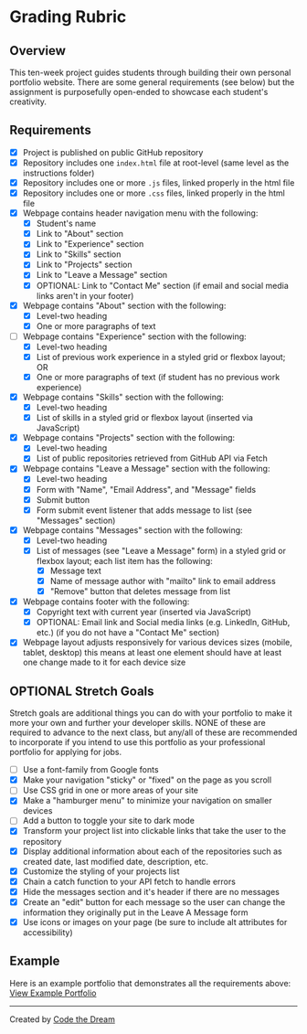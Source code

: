 # Grading Rubric

## Overview

This ten-week project guides students through building their own personal portfolio website. There are some general requirements (see below) but the assignment is purposefully open-ended to showcase each student's creativity.

## Requirements

- [x] Project is published on public GitHub repository
- [x] Repository includes one `index.html` file at root-level (same level as the instructions folder)
- [x] Repository includes one or more `.js` files, linked properly in the html file
- [x] Repository includes one or more `.css` files, linked properly in the html file
- [x] Webpage contains header navigation menu with the following:
  - [x] Student's name
  - [x] Link to "About" section
  - [x] Link to "Experience" section
  - [x] Link to "Skills" section
  - [x] Link to "Projects" section
  - [x] Link to "Leave a Message" section
  - [x] OPTIONAL: Link to "Contact Me" section (if email and social media links aren't in your footer)
- [x] Webpage contains "About" section with the following:
  - [x] Level-two heading
  - [x] One or more paragraphs of text
- [ ] Webpage contains "Experience" section with the following:
  - [x] Level-two heading
  - [x] List of previous work experience in a styled grid or flexbox layout; OR
  - [x] One or more paragraphs of text (if student has no previous work experience)
- [x] Webpage contains "Skills" section with the following:
  - [x] Level-two heading
  - [x] List of skills in a styled grid or flexbox layout (inserted via JavaScript)
- [x] Webpage contains "Projects" section with the following:
  - [x] Level-two heading
  - [x] List of public repositories retrieved from GitHub API via Fetch
- [x] Webpage contains "Leave a Message" section with the following:
  - [x] Level-two heading
  - [x] Form with "Name", "Email Address", and "Message" fields
  - [x] Submit button
  - [x] Form submit event listener that adds message to list (see "Messages" section)
- [x] Webpage contains "Messages" section with the following:
  - [x] Level-two heading
  - [x] List of messages (see "Leave a Message" form) in a styled grid or flexbox layout; each list item has the following:
    - [x] Message text
    - [x] Name of message author with "mailto" link to email address
    - [x] "Remove" button that deletes message from list
- [x] Webpage contains footer with the following:
  - [x] Copyright text with current year (inserted via JavaScript)
  - [x] OPTIONAL: Email link and Social media links (e.g. LinkedIn, GitHub, etc.) (if you do not have a "Contact Me" section)
- [x] Webpage layout adjusts responsively for various devices sizes (mobile, tablet, desktop) this means at least one element should have at least one change made to it for each device size

## OPTIONAL Stretch Goals
Stretch goals are additional things you can do with your portfolio to make it more your own and further your developer skills.  NONE of these are required to advance to the next class, but any/all of these are recommended to incorporate if you intend to use this portfolio as your professional portfolio for applying for jobs.
- [ ] Use a font-family from Google fonts
- [x] Make your navigation "sticky" or "fixed" on the page as you scroll
- [ ] Use CSS grid in one or more areas of your site
- [x] Make a "hamburger menu" to minimize your navigation on smaller devices
- [ ] Add a button to toggle your site to dark mode
- [x] Transform your project list into clickable links that take the user to the repository
- [x] Display additional information about each of the repositories such as created date, last modified date, description, etc.
- [x] Customize the styling of your projects list
- [x] Chain a catch function to your API fetch to handle errors
- [x] Hide the messages section and it's header if there are no messages
- [x] Create an "edit" button for each message so the user can change the information they originally put in the Leave A Message form
- [x] Use icons or images on your page (be sure to include alt attributes for accessibility)

## Example

Here is an example portfolio that demonstrates all the requirements above: <a href="https://intro-to-programming-ethompson.netlify.app/" target="_blank">View Example Portfolio</a>

---

Created by [Code the Dream](https://www.codethedream.org)
